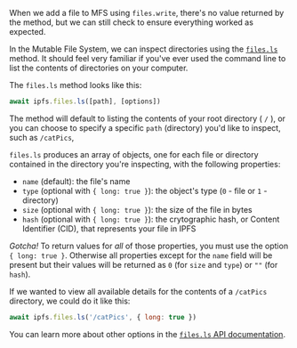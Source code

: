 When we add a file to MFS using `files.write`, there's no value returned
by the method, but we can still check to ensure everything worked as expected.

In the Mutable File System, we can inspect directories using the [`files.ls`](https://github.com/ipfs/interface-js-ipfs-core/blob/master/SPEC/FILES.md#filesls)
method. It should feel very familiar if you've ever used the command line to list
the contents of directories on your computer.

The `files.ls` method looks like this:

```js
await ipfs.files.ls([path], [options])
```

The method will default to listing the contents of your root directory ( `/` ), or
you can choose to specify a specific `path` (directory) you'd like to inspect,
such as `/catPics`,

`files.ls` produces an array of objects, one for each file or directory
contained in the directory you're inspecting, with the following properties:

- `name` (default): the file's name
- `type` (optional with `{ long: true }`): the object's type (`0` - file or `1` - directory)
- `size` (optional with `{ long: true }`): the size of the file in bytes
- `hash` (optional with `{ long: true }`): the crytographic hash, or Content Identifier (CID), that represents your file in IPFS

*Gotcha!* To return values for *all* of those properties, you must use the
option `{ long: true }`. Otherwise all properties except for the `name` field will be
present but their values will be returned as `0` (for `size` and `type`) or `""` (for `hash`).

If we wanted to view all available details for the contents of a `/catPics`
directory, we could do it like this:

```js
await ipfs.files.ls('/catPics', { long: true })
```

You can learn more about other options in the [`files.ls` API documentation](https://github.com/ipfs/interface-js-ipfs-core/blob/master/SPEC/FILES.md#filesls).
